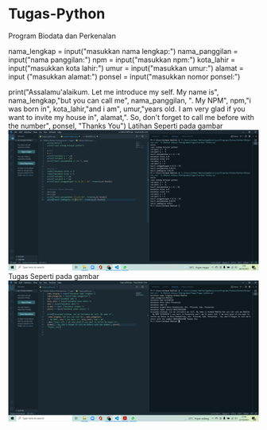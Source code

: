# Tugas-Python
Program Biodata dan Perkenalan

nama_lengkap = input("masukkan nama lengkap:")
nama_panggilan = input("nama panggilan:")
npm = input("masukkan npm:")
kota_lahir = input("masukkan kota lahir:")
umur = input("masukkan umur:")
alamat = input ("masukkan alamat:")
ponsel = input("masukkan nomor ponsel:")

print("Assalamu'alaikum. Let me introduce my self. My name is",
 nama_lengkap,"but you can call me", nama_panggilan,
". My NPM", npm,"i was born in", kota_lahir,"and i am",
 umur,"years old. I am very glad if you want to invite my house in",
alamat,". So, don't forget to call me before with the number", ponsel,
"Thanks You")
Latihan Seperti pada gambar
![img](img/ss2.png)
Tugas Seperti pada gambar
![img](img/ss1.png)